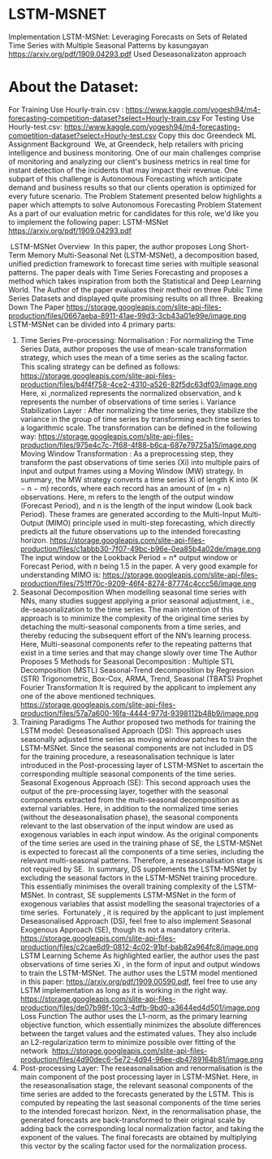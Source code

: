 # LSTM-MSNET
Implementation LSTM-MSNet: Leveraging Forecasts on Sets of Related Time Series with Multiple Seasonal Patterns by  kasungayan
https://arxiv.org/pdf/1909.04293.pdf
Used Deseasonalizaton approach

# About the Dataset:
For Training Use Hourly-train.csv : https://www.kaggle.com/yogesh94/m4-forecasting-competition-dataset?select=Hourly-train.csv
For Testing Use Hourly-test.csv: https://www.kaggle.com/yogesh94/m4-forecasting-competition-dataset?select=Hourly-test.csv
Copy this doc
Greendeck ML Assignment
Background
﻿
We, at Greendeck, help retailers with pricing intelligence and business monitoring. 
One of our main challenges comprise of monitoring and analyzing our client's business metrics in real time for instant detection of the incidents that may impact their revenue. 
One subpart of this challenge is Autonomous Forecasting which anticipate demand and business results so that our clients operation is optimized for every future scenario. 
The Problem Statement presented below highlights a paper which attempts to solve Autonomous Forecasting 
Problem Statement
﻿
As a part of our evaluation metric for candidates for this role, we'd like you to implement the following paper: LSTM-MSNet https://arxiv.org/pdf/1909.04293.pdf

﻿
LSTM-MSNet Overview
﻿
In this paper, the author proposes Long Short-Term Memory Multi-Seasonal Net (LSTM-MSNet), a decomposition based, unified prediction framework to forecast time series with multiple seasonal patterns. 
The paper deals with Time Series Forecasting and proposes a method which takes inspiration from both the Statistical and Deep Learning World.  The Author of the paper evaluates their method on three Public Time Series Datasets and displayed quite promising results on all three.
﻿
Breaking Down The Paper
https://storage.googleapis.com/slite-api-files-production/files/0667aeba-8911-41ae-99d3-3cb43a01e99e/image.png
﻿
LSTM-MSNet can be divided into 4 primary parts:
﻿
1) Time Series Pre-processing:
Normalisation : For normalizing the Time Series Data, author proposes the use of mean-scale
 transformation strategy, which uses the mean of a time series
 as the scaling factor. This scaling strategy can be deﬁned as
 follows:
﻿
https://storage.googleapis.com/slite-api-files-production/files/b4f4f758-4ce2-4310-a526-82f5dc63df03/image.png
Here, xi ,normalized represents the normalized observation, and k represents the number of observations of time series i.
Variance Stabilization Layer : After normalizing the time series, they stabilize the variance in the group of time series by transforming each time series to a logarithmic scale. The transformation can be defined in the following way: 
https://storage.googleapis.com/slite-api-files-production/files/975e4c7c-7f68-4f88-b6ca-687e79725a15/image.png
Moving Window Transformation : As a preprocessing step, they transform the past observations of time series (Xi) into multiple pairs of input and output frames using a Moving Window (MW) strategy. In summary, the MW strategy converts a time series Xi of length K into (K − n − m) records, where each record has an amount of (m + n) observations. Here, m refers to the length of the output window (Forecast Period), and n is the length of the input window (Look back Period). These frames are generated according to the Multi-Input Multi-Output (MIMO) principle used in multi-step forecasting, which directly predicts all the future observations up to the intended forecasting horizon.
https://storage.googleapis.com/slite-api-files-production/files/c1abbb30-7f07-49bc-b96e-0ea85b4a02de/image.png
The input window or the Lookback Period = n* output window or Forecast Period, with n being 1.5 in the paper. A very good example for understanding MIMO is:
https://storage.googleapis.com/slite-api-files-production/files/751ff70c-9209-46f4-8274-87774c4ccc56/image.png
﻿
2)  Seasonal Decomposition 
When modelling seasonal time series with NNs, many studies suggest applying a prior seasonal adjustment, i.e., de-seasonalization to the time series. The main intention of this approach is to minimize the complexity of the original time series by  detaching the multi-seasonal components from a time series, and thereby reducing the subsequent effort of the NN’s learning process. Here, Multi-seasonal components refer to the repeating patterns that exist in a time series and that may change slowly over time
The Author Proposes 5 Methods for Seasonal Decomposition : 
Multiple STL Decomposition (MSTL)
Seasonal-Trend decomposition by Regression (STR)
Trigonometric, Box-Cox, ARMA, Trend, Seasonal (TBATS)
Prophet
 Fourier Transformation
It is required by the applicant to implement any one of the above mentioned techniques.
https://storage.googleapis.com/slite-api-files-production/files/57a7a600-16fa-4444-977d-9398112b48b9/image.png
﻿
﻿
3) Training Paradigms
The Author proposed two methods for training the LSTM model:
Deseasonalised Approach (DS): This approach uses seasonally adjusted time series as moving window patches to train the LSTM-MSNet. Since the seasonal components are not included in DS for the training procedure, a reseasonalisation technique is later introduced in the Post-processing layer of LSTM-MSNet to ascertain the corresponding multiple seasonal components of the time series.
Seasonal Exogenous Approach (SE): This second approach uses the output of the pre-processing layer, together with the seasonal components extracted from the multi-seasonal decomposition as external variables. Here, in addition to the normalized time series (without the deseasonalisation phase), the seasonal components relevant to the last observation of the input window are used as exogenous variables in each input window. As the original components of the time series are used in the training phase of SE, the LSTM-MSNet is expected to forecast all the components of a time series, including the relevant multi-seasonal patterns. Therefore, a reseasonalisation stage is not required by SE.
﻿
In summary, DS supplements the LSTM-MSNet by excluding the seasonal factors in the LSTM-MSNet training procedure. This essentially minimises the overall training complexity of the LSTM-MSNet. In contrast, SE supplements LSTM-MSNet in the form of exogenous variables that assist modelling the seasonal trajectories of a time series.
﻿
Fortunately , it is required by the applicant to just implement Deseasonalised Approach (DS), feel free to also implement Seasonal Exogenous Approach (SE), though its not a mandatory criteria.
﻿
﻿
https://storage.googleapis.com/slite-api-files-production/files/c2cae6d9-0812-4c02-91bf-bab82a964fc8/image.png
﻿
LSTM Learning Scheme
As highlighted earlier, the author uses the past observations of time series Xi , in the form of input and output windows to train the LSTM-MSNet. The author uses the LSTM model mentioned in this paper: https://arxiv.org/pdf/1909.00590.pdf, feel free to use any LSTM implementation as long as it is working in the right way.
﻿
https://storage.googleapis.com/slite-api-files-production/files/de07b98f-10c3-4dfb-9bd0-a3644ed4d501/image.png
﻿
Loss Function 
The author uses the L1-norm, as the primary learning objective function, which essentially minimizes the absolute differences between the target values and the estimated values. They also include an L2-regularization term to minimize possible over fitting of the network
﻿
https://storage.googleapis.com/slite-api-files-production/files/4d90dec6-5e72-4d94-96ee-db4789164b81/image.png
4) Post-processing Layer:
The reseasonalisation and renormalisation is the main component of the post processing layer in LSTM-MSNet. Here, in the reseasonalisation stage, the relevant seasonal components of the time series are added to the forecasts generated by the LSTM. This is computed by repeating the last seasonal components of the time series to the intended forecast horizon. Next, in the renormalisation phase, the generated forecasts are back-transformed to their original scale by adding back the corresponding local normalization factor, and taking the exponent of the values. The final forecasts are obtained by multiplying this vector by the scaling factor used for the normalization process. 
﻿
